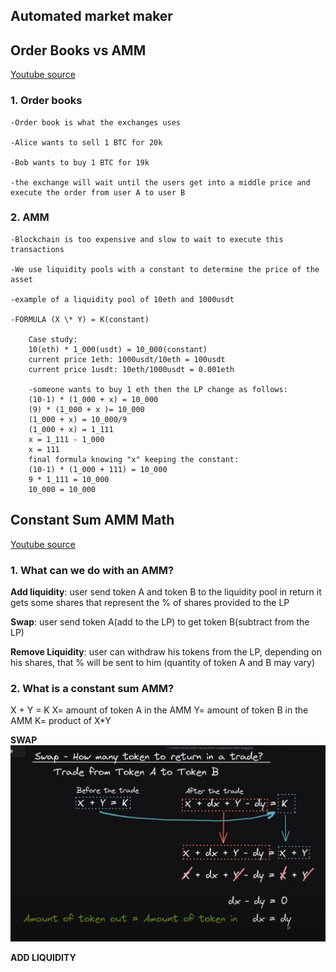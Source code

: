 ## Automated market maker

## Order Books vs AMM

[Youtube source](https://www.youtube.com/watch?v=Ui1TBPdnEJU)

### 1. Order books

    -Order book is what the exchanges uses

    -Alice wants to sell 1 BTC for 20k

    -Bob wants to buy 1 BTC for 19k

    -the exchange will wait until the users get into a middle price and execute the order from user A to user B

### 2. AMM

    -Blockchain is too expensive and slow to wait to execute this transactions

    -We use liquidity pools with a constant to determine the price of the asset

    -example of a liquidity pool of 10eth and 1000usdt

    -FORMULA (X \* Y) = K(constant)

        Case study:
        10(eth) * 1_000(usdt) = 10_000(constant)
        current price 1eth: 1000usdt/10eth = 100usdt
        current price 1usdt: 10eth/1000usdt = 0.001eth

        -someone wants to buy 1 eth then the LP change as follows:
        (10-1) * (1_000 + x) = 10_000
        (9) * (1_000 + x )= 10_000
        (1_000 + x) = 10_000/9
        (1_000 + x) = 1_111
        x = 1_111 - 1_000
        x = 111
        final formula knowing "x" keeping the constant:
        (10-1) * (1_000 + 111) = 10_000
        9 * 1_111 = 10_000
        10_000 = 10_000

## Constant Sum AMM Math

[Youtube source](https://www.youtube.com/watch?v=-JhgcqvyYeM)

### 1. What can we do with an AMM?

**Add liquidity**: user send token A and token B to the liquidity pool
in return it gets some shares that represent the % of shares provided to the LP

**Swap**: user send token A(add to the LP) to get token B(subtract from the LP)

**Remove Liquidity**: user can withdraw his tokens from the LP, depending on his shares, that % will be sent to him (quantity of token A and B may vary)

### 2. What is a constant sum AMM?

X + Y = K
X= amount of token A in the AMM
Y= amount of token B in the AMM
K= product of X\*Y

**SWAP**
![Swap X + Y = K](./swap.png)

**ADD LIQUIDITY**
